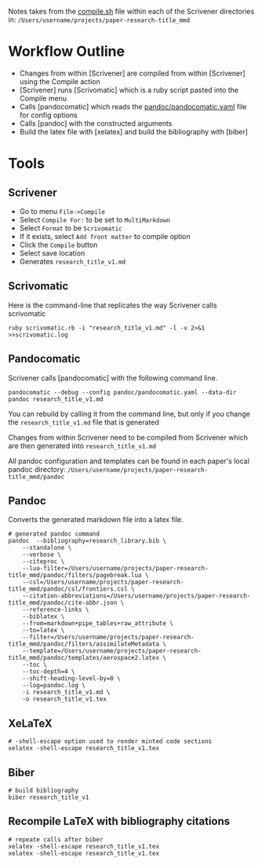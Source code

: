 
Notes takes from the [compile.sh](compile.sh) file within each of the Scrivener directories in:
`/Users/username/projects/paper-research-title_mmd`

# Workflow Outline
- Changes from within [Scrivener] are compiled from within [Scrivener] using the Compile action
- [Scrivener] runs [Scrivomatic] which is a ruby script pasted into the Compile menu
- Calls [pandocomatic] which reads the [pandoc/pandocomatic.yaml](pandoc/pandocomatic.yaml) file for config options
- Calls [pandoc] with the constructed arguments
- Build the latex file with [xelatex] and build the bibliography with [biber]

# Tools

## Scrivener

- Go to menu `File->Compile`
- Select `Compile For:`  to be set to `MultiMarkdown`
- Select `Format` to be `Scrivomatic`
- If it exists, select `Add front matter` to compile option
- Click the `Compile` button
- Select save location
- Generates  `research_title_v1.md`


## Scrivomatic

Here is the command-line that replicates the way Scrivener calls  scrivomatic

```shell
ruby scrivomatic.rb -i "research_title_v1.md" -l -v 2>&1 >>scrivomatic.log
```

## Pandocomatic


Scrivener calls [pandocomatic] with the following command line.     

```shell
pandocomatic --debug --config pandoc/pandocomatic.yaml --data-dir pandoc research_title_v1.md
```


 You can rebuild by calling it from the command line, but only if you change the `research_title_v1.md` file that is generated

Changes from within Scrivener need to be compiled from Scrivener which are then generated into `research_title_v1.md`

All pandoc configuration and templates can be found in each paper's local pandoc directory:
`/Users/username/projects/paper-research-title_mmd/pandoc`


## Pandoc
Converts the generated markdown file into a latex file.
```shell
# generated pandoc command
pandoc	--bibliography=research_library.bib \
	--standalone \
	--verbose \
	--citeproc \
	--lua-filter=/Users/username/projects/paper-research-title_mmd/pandoc/filters/pagebreak.lua \
	--csl=/Users/username/projects/paper-research-title_mmd/pandoc/csl/frontiers.csl \
	--citation-abbreviations=/Users/username/projects/paper-research-title_mmd/pandoc/cite-abbr.json \
	--reference-links \
	--biblatex \
	--from=markdown+pipe_tables+raw_attribute \
	--to=latex \
	--filter=/Users/username/projects/paper-research-title_mmd/pandoc/filters/assimilateMetadata \
	--template=/Users/username/projects/paper-research-title_mmd/pandoc/templates/aerospace2.latex \
	--toc \
	--toc-depth=4 \
	--shift-heading-level-by=0 \
	--log=pandoc.log \
    -i research_title_v1.md \
    -o research_title_v1.tex
```

## XeLaTeX
```shell
# -shell-escape option used to render minted code sections
xelatex -shell-escape research_title_v1.tex
```

## Biber
```shell
# build bibliography
biber research_title_v1

```

## Recompile LaTeX with bibliography citations

```shell
# repeate calls after biber
xelatex -shell-escape research_title_v1.tex
xelatex -shell-escape research_title_v1.tex
```



